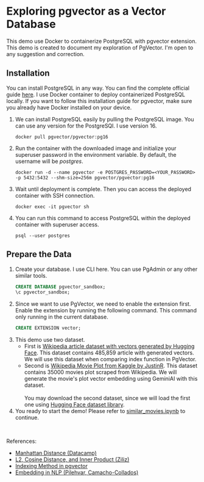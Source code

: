 # Exploring pgvector as a Vector Database 
This demo use Docker to containerize PostgreSQL with pgvector extension. This demo is created to document my exploration of PgVector. I'm open to any suggestion and correction.

## Installation
You can install PostgreSQL in any way. You can find the complete official guide [here](https://github.com/pgvector/pgvector). 
I use Docker container to deploy containerized PostgreSQL locally.
If you want to follow this installation guide for pgvector, make sure you already have Docker installed on your device.
1. We can install PostgreSQL easily by pulling the PostgreSQL image. You can use any version for the PostgreSQl. I use version 16.
    ```
    docker pull pgvector/pgvector:pg16
    ```
2. Run the container with the downloaded image and initialize your superuser password in the environment variable. By default, the username will be <i>postgres</i>.
    ```
    docker run -d --name pgvector -e POSTGRES_PASSWORD=<YOUR_PASSWORD> -p 5432:5432 --shm-size=256m pgvector/pgvector:pg16
    ```
3. Wait until deployment is complete. Then you can access the deployed container with SSH connection.
    ```
    docker exec -it pgvector sh
    ```
4. You can run this command to access PostgreSQL within the deployed container with superuser access.
    ```
    psql --user postgres
    ``` 

## Prepare the Data
1. Create your database. I use CLI here. You can use PgAdmin or any other similar tools.
    ```sql
    CREATE DATABASE pgvector_sandbox;
    \c pgvector_sandbox;
    ```
2. Since we want to use PgVector, we need to enable the extension first. Enable the extension by running the following command. This command only running in the current database.
    ```sql
    CREATE EXTENSION vector;
    ```
3. This demo use two dataset. </br>
    - First is [Wikipedia article dataset with vectors generated by Hugging Face](https://huggingface.co/datasets/Cohere/wikipedia-22-12-simple-embeddings). This dataset contains 485,859 article with generated vectors. We will use this dataset when comparing index function in PgVector.
    - Second is [Wikipedia Movie Plot from Kaggle by JustinR](https://www.kaggle.com/datasets/jrobischon/wikipedia-movie-plots). This dataset contains 35000 movies plot scraped from Wikipedia. We will generate the movie's plot vector embedding using GeminiAI with this dataset.</br></br>
    You may download the second dataset, since we will load the first one using [Hugging Face dataset library](https://huggingface.co/docs/hub/datasets-usage).
4. You ready to start the demo! Please refer to [similar_movies.ipynb](./similar_movies.ipynb) to continue.

</br>

References:
- [Manhattan Distance (Datacamp)](https://www.datacamp.com/tutorial/manhattan-distance) 
- [L2, Cosine Distance, and Inner Product (Ziliz)](https://zilliz.com/blog/similarity-metrics-for-vector-search)
- [Indexing Method in pgvector](https://aiven.io/developer/postgresql-pgvector-indexes)
- [Embedding in NLP (Pilehvar, Camacho-Collados)](https://books.google.co.id/books?hl=en&lr=&id=U90MEAAAQBAJ&oi=fnd&pg=PP2&dq=vector+embeddings&ots=rw4l0A6k4G&sig=gIsTMDXlSMql3EFGc63q-vRS_IY&redir_esc=y#v=onepage&q=vector%20embeddings&f=false)